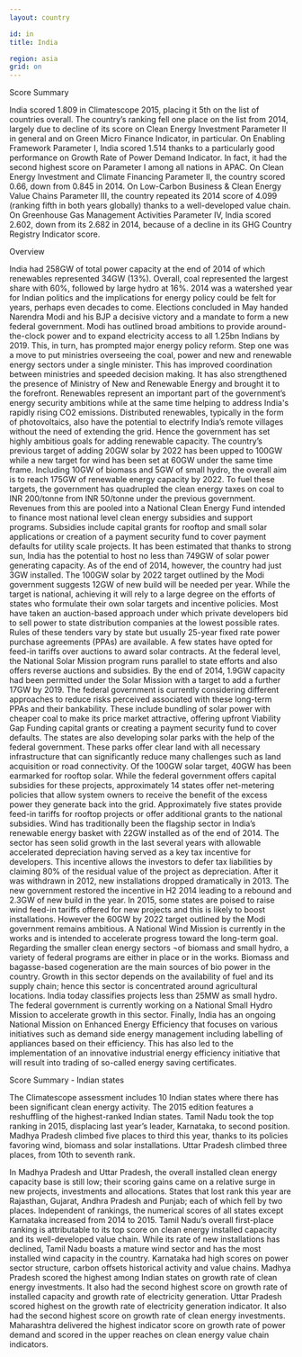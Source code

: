 ```yaml
---
layout: country

id: in
title: India

region: asia
grid: on
---
```

Score Summary

India scored 1.809 in Climatescope 2015, placing it 5th on the list of countries overall.  The country’s ranking fell one place on the list from 2014, largely due to decline of its score on Clean Energy Investment Parameter II in general and on Green Micro Finance Indicator, in particular.
On Enabling Framework Parameter I, India scored 1.514 thanks to a particularly good performance on Growth Rate of Power Demand Indicator.  In fact, it had the second highest score on Parameter I among all nations in APAC.
On Clean Energy Investment and Climate Financing Parameter II, the country scored 0.66, down from 0.845 in 2014.
On Low-Carbon Business & Clean Energy Value Chains Parameter III, the country repeated its 2014 score of 4.099 (ranking fifth in both years globally) thanks to a well-developed value chain.
On Greenhouse Gas Management Activities Parameter IV, India scored 2.602, down from its 2.682 in 2014, because of a decline in its GHG Country Registry Indicator score.

Overview

India had 258GW of total power capacity at the end of 2014 of which renewables represented 34GW (13%). Overall, coal represented the largest share with 60%, followed by large hydro at 16%.
2014 was a watershed year for Indian politics and the implications for energy policy could be felt for years, perhaps even decades to come. Elections concluded in May handed Narendra Modi and his BJP a decisive victory and a mandate to form a new federal government.
Modi has outlined broad ambitions to provide around-the-clock power and to expand electricity access to all 1.25bn Indians by 2019. This, in turn, has prompted major energy policy reform. 
Step one was a move to put ministries overseeing the coal, power and new and renewable energy sectors under a single minister. This has improved coordination between ministries and speeded decision making. It has also strengthened the presence of Ministry of New and Renewable Energy and brought it to the forefront.
Renewables represent an important part of the government’s energy security ambitions while at the same time helping to address India's rapidly rising CO2 emissions. Distributed renewables, typically in the form of photovoltaics, also have the potential to electrify India’s remote villages without the need of extending the grid. 
Hence the government has set highly ambitious goals for adding renewable capacity. The country’s previous target of adding 20GW solar by 2022 has been upped to 100GW while a new target for wind has been set at 60GW under the same time frame. Including 10GW of biomass and 5GW of small hydro, the overall aim is to reach 175GW of renewable energy capacity by 2022.
To fuel these targets, the government has quadrupled the clean energy taxes on coal to INR 200/tonne from INR 50/tonne under the previous government. Revenues from this are pooled into a National Clean Energy Fund intended to finance most national level clean energy subsidies and support programs. Subsidies include capital grants for rooftop and small solar applications or creation of a payment security fund to cover payment defaults for utility scale projects.
It has been estimated that thanks to strong sun, India has the potential to host no less than 749GW of solar power generating capacity.  As of the end of 2014, however, the country had just 3GW installed. The 100GW solar by 2022 target outlined by the Modi government suggests 12GW of new build will be needed per year. 
While the target is national, achieving it will rely to a large degree on the efforts of states who formulate their own solar targets and incentive policies. Most have taken an auction-based approach under which private developers bid to sell power to state distribution companies at the lowest possible rates. Rules of these tenders vary by state but usually 25-year fixed rate power purchase agreements (PPAs) are available. A few states have opted for feed-in tariffs over auctions to award solar contracts.
At the federal level, the National Solar Mission program runs parallel to state efforts and also offers reverse auctions and subsidies. By the end of 2014, 1.9GW capacity had been permitted under the Solar Mission with a target to add a further 17GW by 2019.
The federal government is currently considering different approaches to reduce risks perceived associated with these long-term PPAs and their bankability. These include bundling of solar power with cheaper coal to make its price market attractive, offering upfront Viability Gap Funding capital grants or creating a payment security fund to cover defaults. The states are also developing solar parks with the help of the federal government. These parks offer clear land with all necessary infrastructure that can significantly reduce many challenges such as land acquisition or road connectivity. 
Of the 100GW solar target, 40GW has been earmarked for rooftop solar. While the federal government offers capital subsidies for these projects, approximately 14 states offer net-metering policies that allow system owners to receive the benefit of the excess power they generate back into the grid. Approximately five states provide feed-in tariffs for rooftop projects or offer additional grants to the national subsidies.
Wind has traditionally been the flagship sector in India’s renewable energy basket with 22GW installed as of the end of 2014. The sector has seen solid growth in the last several years with allowable accelerated depreciation having served as a key tax incentive for developers. This incentive allows the investors to defer tax liabilities by claiming 80% of the residual value of the project as depreciation. After it was withdrawn in 2012, new installations dropped dramatically in 2013. The new government restored the incentive in H2 2014 leading to a rebound and 2.3GW of new build in the year.
In 2015, some states are poised to raise wind feed-in tariffs offered for new projects and this is likely to boost installations. However the 60GW by 2022 target outlined by the Modi government remains ambitious. A National Wind Mission is currently in the works and is intended to accelerate progress toward the long-term goal.
Regarding the smaller clean energy sectors ¬of biomass and small hydro, a variety of federal programs are either in place or in the works. Biomass and bagasse-based cogeneration are the main sources of bio power in the country. Growth in this sector depends on the availability of fuel and its supply chain; hence this sector is concentrated around agricultural locations.
India today classifies projects less than 25MW as small hydro. The federal government is currently working on a National Small Hydro Mission to accelerate growth in this sector.
Finally, India has an ongoing National Mission on Enhanced Energy Efficiency that focuses on various initiatives such as demand side energy management including labelling of appliances based on their efficiency. This has also led to the implementation of an innovative industrial energy efficiency initiative that will result into trading of so-called energy saving certificates. 

Score Summary - Indian states

The Climatescope assessment includes 10 Indian states where there has been significant clean energy activity. The 2015 edition features a reshuffling of the highest-ranked Indian states.
Tamil Nadu took the top ranking in 2015, displacing last year’s leader, Karnataka, to second position. Madhya Pradesh climbed five places to third this year, thanks to its policies favoring wind, biomass and solar installations. 
Uttar Pradesh climbed three places, from 10th to seventh rank.

In Madhya Pradesh and Uttar Pradesh, the overall installed clean energy capacity base is still low; their scoring gains came on a relative surge in new projects, investments and allocations.
States that lost rank this year are Rajasthan, Gujarat, Andhra Pradesh and Punjab; each of which fell by two places. 
Independent of rankings, the numerical scores of all states except Karnataka increased from 2014 to 2015. 
Tamil Nadu’s overall first-place ranking is attributable to its top score on clean energy installed capacity and its well-developed value chain. While its rate of new installations has declined, Tamil Nadu boasts a mature wind sector and has the most installed wind capacity in the country.
Karnataka had high scores on power sector structure, carbon offsets historical activity and value chains.
Madhya Pradesh scored the highest among Indian states on growth rate of clean energy investments. It also had the second highest score on growth rate of installed capacity and growth rate of electricity generation. 
Uttar Pradesh scored highest on the growth rate of electricity generation indicator. It also had the second highest score on growth rate of clean energy investments. 
Maharashtra delivered the highest indicator score on growth rate of power demand and scored in the upper reaches on clean energy value chain indicators.
